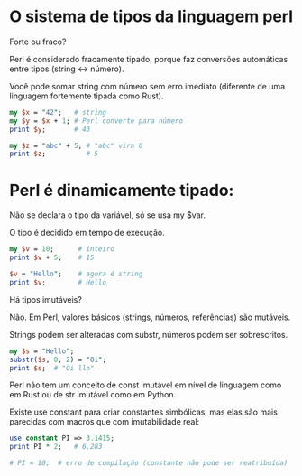 # O sistema de tipos da linguagem perl

Forte ou fraco?

Perl é considerado fracamente tipado, porque faz conversões automáticas entre tipos (string ↔ número).

Você pode somar string com número sem erro imediato (diferente de uma linguagem fortemente tipada como Rust).

```perl
my $x = "42";   # string
my $y = $x + 1; # Perl converte para número
print $y;       # 43

my $z = "abc" + 5; # "abc" vira 0
print $z;          # 5
```

# Perl é dinamicamente tipado:

Não se declara o tipo da variável, só se usa my $var.

O tipo é decidido em tempo de execução.

```perl
my $v = 10;      # inteiro
print $v + 5;    # 15

$v = "Hello";    # agora é string
print $v;        # Hello
```

Há tipos imutáveis?

Não. Em Perl, valores básicos (strings, números, referências) são mutáveis.

Strings podem ser alteradas com substr, números podem ser sobrescritos.

```perl
my $s = "Hello";
substr($s, 0, 2) = "Oi";
print $s;  # "Oi llo"
```

Perl não tem um conceito de const imutável em nível de linguagem como em Rust ou de str imutável como em Python.

Existe use constant para criar constantes simbólicas, mas elas são mais parecidas com macros que com imutabilidade real:

```perl
use constant PI => 3.1415;
print PI * 2;   # 6.283

# PI = 10;  # erro de compilação (constante não pode ser reatribuída)
```
